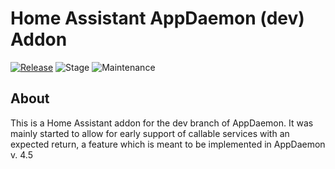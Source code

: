 # Home Assistant AppDaemon (dev) Addon

[![Release][release-shield]][release] ![Stage][stage-shield] ![Maintenance][maintenance-shield]

## About

This is a Home Assistant addon for the dev branch of AppDaemon. It was mainly started to allow for early support of callable services with an expected return, a feature which is meant to be implemented in AppDaemon v. 4.5

[maintenance-shield]: https://img.shields.io/maintenance/Yes/2025?label=Maintained
[stage-shield]: https://img.shields.io/badge/Stage-Experimental-red
[release-shield]: https://img.shields.io/badge/Version-0.1.0-red
[release]: https://github.com/LogicAnalysis/haos-appdaemon-dev/tree/v0.1.0